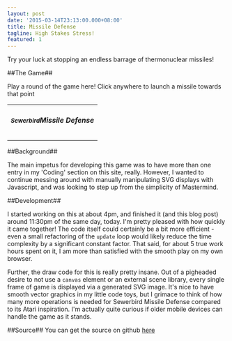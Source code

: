```yaml
---
layout: post
date: '2015-03-14T23:13:00.000+08:00'
title: Missile Defense
tagline: High Stakes Stress!
featured: 1
---
```


Try your luck at stopping an endless barrage of thermonuclear missiles!

##The Game##

Play a round of the game here! Click anywhere to launch a missile towards that point

<table class="table-bordered">
  <tr>
    <td align="center">
      <h5><small>Sewerbird</small>Missile Defense</h5>
    </td>
  </tr>
  <tr>
    <td>
      <div id="display"></div>
    </td>
  </tr>
</table>

##Background##

The main impetus for developing this game was to have more than one entry in my 'Coding' section on this site, really. However, I wanted to continue messing around with manually manipulating SVG displays with Javascript, and was looking to step up from the simplicity of Mastermind.

##Development##

I started working on this at about 4pm, and finished it (and this blog post) around 11:30pm of the same day, today. I'm pretty pleased with how quickly it came together! The code itself could certainly be a bit more efficient - even a small refactoring of the `update` loop would likely reduce the time complexity by a significant constant factor. That said, for about 5 true work hours spent on it, I am more than satisfied with the smooth play on my own browser.

Further, the draw code for this is really pretty insane. Out of a pigheaded desire to not use a `canvas` element or an external scene library, every single frame of game is displayed via a generated SVG image. It's nice to have smooth vector graphics in my little code toys, but I grimace to think of how many more operations is needed for Sewerbird Missile Defense compared to its Atari inspiration. I'm actually quite curious if older mobile devices can handle the game as it stands.

##Source##
You can get the source on github [here](https://github.com/sewerbird/MissileDefense)

<script type='text/javascript' src="https://cdn.firebase.com/js/client/2.2.3/firebase.js"></script>
<script type='text/javascript' src="/scripts/missiledefense/lib/lodash.js"></script>
<script type='text/javascript' src="/scripts/missiledefense/client.js"></script>
<script>
  var lastMissile = 0.0;
  setInterval(function(){
    if(gameState.HOPE_LIVES)
    {
      update(gameState,0.01)
      showField("display",gameState)
      if(gameState.time - lastMissile > 2)
      {
        gameState.missiles.push(spawnMissile(gameState.time,Math.random()*600,10,Math.random()*30-15,30))
        lastMissile = gameState.time;
      }
    }
  },10)
</script>
